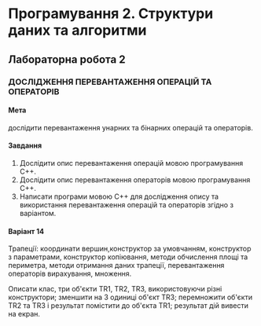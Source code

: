 # Програмування 2. Структури даних та алгоритми

## Лабораторна робота 2

### ДОСЛІДЖЕННЯ ПЕРЕВАНТАЖЕННЯ ОПЕРАЦІЙ ТА ОПЕРАТОРІВ

#### Мета

дослідити перевантаження унарних та бінарних операцій та операторів.

#### Завдання

1. Дослідити опис перевантаження операцій мовою програмування
С++.
2. Дослідити опис перевантаження операторів мовою програмування
С++.
3. Написати програми мовою С++ для дослідження опису та
використання перевантаження операцій та операторів згідно з варіантом.

#### Варіант 14

Трапеції: координати вершин,конструктор за умовчанням, конструктор з параметрами, конструктор копіювання, методи обчислення площі та периметра, методи отримання даних трапеції, перевантаження операторів вирахування, множення.

Описати клас, три об'єкти TR1, TR2, TR3, використовуючи різні конструктори; зменшити на 3 одиниці об'єкт TR3; перемножити об'єкти TR2 та TR3 і результат помістити  до об'єкта TR1; результат дій вивести на екран.
